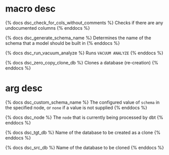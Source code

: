 # macro desc

{% docs dsc_check_for_cols_without_comments %}
Checks if there are any undocumented columns
{% enddocs %}

{% docs dsc_generate_schema_name %}
Determines the name of the schema that a model should be built in
{% enddocs %}

{% docs dsc_run_vacuum_analyze %}
Runs `VACUUM ANALYZE`
{% enddocs %}

{% docs dsc_zero_copy_clone_db %}
Clones a database (re-creation)
{% enddocs %}

# arg desc

{% docs dsc_custom_schema_name %}
The configured value of `schema` in the specified node, or `none` if a value is not supplied
{% enddocs %}

{% docs dsc_node %}
The `node` that is currently being processed by dbt
{% enddocs %}

{% docs dsc_tgt_db %}
Name of the database to be created as a clone
{% enddocs %}

{% docs dsc_src_db %}
Name of the database to be cloned
{% enddocs %}
